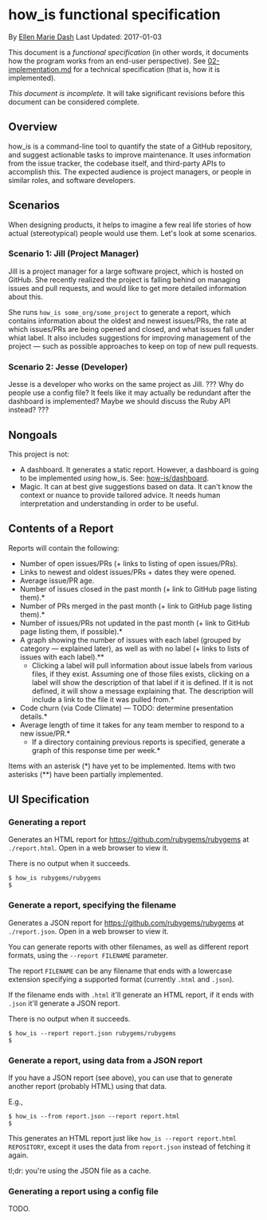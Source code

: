 # how_is functional specification

By [Ellen Marie Dash](https://twitter.com/duckinator)
Last Updated: 2017-01-03

This document is a _functional specification_ (in other words, it documents
how the program works from an end-user perspective).
See [02-implementation.md](02-implementation.md) for a technical
specification (that is, how it is implemented).

*This document is incomplete.* It will take significant revisions before
this document can be considered complete.

## Overview

how_is is a command-line tool to quantify the state of a GitHub
repository, and suggest actionable tasks to improve maintenance. It uses
information from the issue tracker, the codebase itself, and third-party
APIs to accomplish this. The expected audience is project managers, or
people in similar roles, and software developers.

## Scenarios

When designing products, it helps to imagine a few real life stories of
how actual (stereotypical) people would use them. Let's look at some
scenarios.

### Scenario 1: Jill (Project Manager)

Jill is a project manager for a large software project, which is hosted
on GitHub. She recently realized the project is falling behind on
managing issues and pull requests, and would like to get more detailed
information about this.

She runs `how_is some_org/some_project` to generate a report, which
contains information about the oldest and newest issues/PRs, the rate at
which issues/PRs are being opened and closed, and what issues fall under
whiat label. It also includes suggestions for improving management of
the project &mdash; such as possible approaches to keep on top of new
pull requests.

### Scenario 2: Jesse (Developer)

Jesse is a developer who works on the same project as Jill.
??? Why do people use a config file? It feels like it may actually
be redundant after the dashboard is implemented? Maybe we should discuss
the Ruby API instead? ???

## Nongoals

This project is not:

* A dashboard. It generates a static report. However, a dashboard is
  going to be implemented _using_ how\_is. See:
  [how-is/dashboard](https://github.com/how-is/dashboard).
* Magic. It can at best give suggestions based on data. It can't know
  the context or nuance to provide tailored advice. It needs human
  interpretation and understanding in order to be useful.

## Contents of a Report

Reports will contain the following:

* Number of open issues/PRs (+ links to listing of open issues/PRs).
* Links to newest and oldest issues/PRs + dates they were opened.
* Average issue/PR age.
* Number of issues closed in the past month (+ link to GitHub page listing
  them).\*
* Number of PRs merged in the past month (+ link to GitHub page listing
  them).\*
* Number of issues/PRs not updated in the past month (+ link to GitHub
  page listing them, if possible).\*
* A graph showing the number of issues with each label (grouped by
  category &mdash; explained later), as well as with no label (+ links
  to lists of issues with each label).\*\*
  * Clicking a label will pull information about issue labels from
    various files, if they exist. Assuming one of those files exists,
    clicking on a label will show the description of that label if it is
    defined. If it is not defined, it will show a message explaining
    that. The description will include a link to the file it was pulled
    from.\*
* Code churn (via Code Climate) &mdash; TODO: determine presentation
  details.\*
* Average length of time it takes for any team member to respond to a
  new issue/PR.\*
  * If a directory containing previous reports is specified, generate a
    graph of this response time per week.\*

Items with an asterisk (\*) have yet to be implemented.
Items with two asterisks (\*\*) have been partially implemented.

## UI Specification

### Generating a report

Generates an HTML report for https://github.com/rubygems/rubygems at
`./report.html`. Open in a web browser to view it.

There is no output when it succeeds.

```
$ how_is rubygems/rubygems
$
```

### Generate a report, specifying the filename

Generates a JSON report for https://github.com/rubygems/rubygems at
`./report.json`. Open in a web browser to view it.

You can generate reports with other filenames, as well as different
report formats, using the `--report FILENAME` parameter.

The report `FILENAME` can be any filename that ends with a lowercase
extension specifying a supported format (currently `.html` and `.json`).

If the filename ends with `.html` it'll generate an HTML report,
if it ends with `.json` it'll generate a JSON report.

There is no output when it succeeds.

```
$ how_is --report report.json rubygems/rubygems
$
```

### Generate a report, using data from a JSON report

If you have a JSON report (see above), you can use that to generate
another report (probably HTML) using that data.

E.g.,

```
$ how_is --from report.json --report report.html
$
```

This generates an HTML report just like `how_is --report report.html
REPOSITORY`, except it uses the data from `report.json` instead of
fetching it again.

tl;dr: you're using the JSON file as a cache.

### Generating a report using a config file

TODO.

